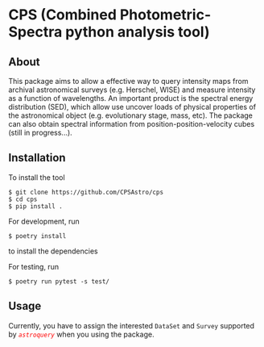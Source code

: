 # CPS (Combined Photometric-Spectra python analysis tool)

## About
This package aims to allow a effective way to query intensity maps from archival astronomical surveys (e.g. Herschel, WISE) and measure intensity as a function of wavelengths. An important product is the spectral energy distribution (SED), which allow use uncover loads of physical properties of the astronomical object (e.g. evolutionary stage, mass, etc). The package can also obtain spectral information from position-position-velocity cubes (still in progress...). 

## Installation
To install the tool
```
$ git clone https://github.com/CPSAstro/cps
$ cd cps
$ pip install .
```

For development, run
```
$ poetry install
```
to install the dependencies

For testing, run 
```
$ poetry run pytest -s test/
```

## Usage
Currently, you have to assign the interested `DataSet` and `Survey` supported by <span style="color:red">*`astroquery`*</span> when you using the package.

